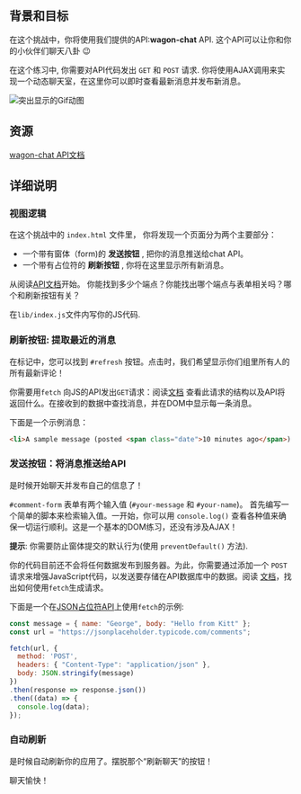 ## 背景和目标

在这个挑战中，你将使用我们提供的API:**wagon-chat** API.
这个API可以让你和你的小伙伴们聊天八卦 😉

在这个练习中, 你需要对API代码发出 `GET` 和 `POST` 请求. 你将使用AJAX调用来实现一个动态聊天室，在这里你可以即时查看最新消息并发布新消息。


![突出显示的Gif动图](https://web-dev-challenge-lewagon-image.oss-cn-shanghai.aliyuncs.com/chat-room.gif)

## 资源
[wagon-chat API文档](https://github.com/lewagon/wagon-chat-api/blob/master/README.md)

## 详细说明

### 视图逻辑

在这个挑战中的 `index.html` 文件里， 你将发现一个页面分为两个主要部分：

* 一个带有窗体（form)的 **发送按钮** , 把你的消息推送给chat API。
* 一个带有占位符的 **刷新按钮** , 你将在这里显示所有新消息。

从阅读[API文档](https://github.com/lewagon/wagon-chat-api/blob/master/README.md)开始。 你能找到多少个端点？你能找出哪个端点与表单相关吗？哪个和刷新按钮有关？

在`lib/index.js`文件内写你的JS代码.

### 刷新按钮: 提取最近的消息

在标记中，您可以找到 `#refresh` 按钮。点击时，我们希望显示你们组里所有人的所有最新评论！

你需要用`fetch` 向JS的API发出`GET`请求：阅读[文档](https://github.com/lewagon/wagon-chat-api/blob/master/README.md) 查看此请求的结构以及API将返回什么。在接收到的数据中查找消息，并在DOM中显示每一条消息。

下面是一个示例消息：

```html
<li>A sample message (posted <span class="date">10 minutes ago</span>) by John</li>
```

### 发送按钮：将消息推送给API

是时候开始聊天并发布自己的信息了！

`#comment-form` 表单有两个输入值 (`#your-message` 和 `#your-name`)。 首先编写一个简单的脚本来检索输入值。一开始，你可以用 `console.log()` 查看各种值来确保一切运行顺利。这是一个基本的DOM练习，还没有涉及AJAX！

**提示**: 你需要防止窗体提交的默认行为(使用 `preventDefault()` 方法).

你的代码目前还不会将任何数据发布到服务器。为此，你需要通过添加一个 `POST` 请求来增强JavaScript代码，以发送要存储在API数据库中的数据。阅读 [文档](https://github.com/lewagon/wagon-chat-api/blob/master/README.md)，找出如何使用`fetch`生成请求。

下面是一个在[JSON占位符API](https://jsonplaceholder.typicode.com/)上使用`fetch`的示例:

```js
const message = { name: "George", body: "Hello from Kitt" };
const url = "https://jsonplaceholder.typicode.com/comments";

fetch(url, {
  method: 'POST',
  headers: { "Content-Type": "application/json" },
  body: JSON.stringify(message)
})
.then(response => response.json())
.then((data) => {
  console.log(data);
});
```

### 自动刷新

是时候自动刷新你的应用了。摆脱那个“刷新聊天”的按钮！



聊天愉快！
